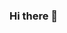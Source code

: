 ### Hi there 👋

<!--
**jojononstop/jojononstop** is a ✨ _special_ ✨ repository because its `README.md` (this file) appears on your GitHub profile.

<img width=”100%” src=”https://github-readme-stats.vercel.app/api/top-langs/?jojononstop=[jojononstop]&theme=vue-dark&line_height=22&layout=compact&hide=less" />

